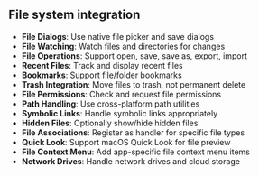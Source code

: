 ## File system integration

- **File Dialogs**: Use native file picker and save dialogs
- **File Watching**: Watch files and directories for changes
- **File Operations**: Support open, save, save as, export, import
- **Recent Files**: Track and display recent files
- **Bookmarks**: Support file/folder bookmarks
- **Trash Integration**: Move files to trash, not permanent delete
- **File Permissions**: Check and request file permissions
- **Path Handling**: Use cross-platform path utilities
- **Symbolic Links**: Handle symbolic links appropriately
- **Hidden Files**: Optionally show/hide hidden files
- **File Associations**: Register as handler for specific file types
- **Quick Look**: Support macOS Quick Look for file preview
- **File Context Menu**: Add app-specific file context menu items
- **Network Drives**: Handle network drives and cloud storage
